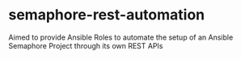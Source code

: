 # semaphore-rest-automation
Aimed to provide Ansible Roles to automate the setup of an Ansible Semaphore Project through its own REST APIs
